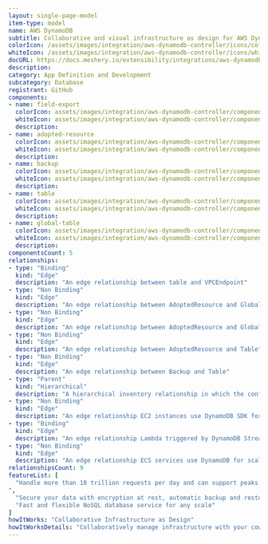 ```yaml
---
layout: single-page-model
item-type: model
name: AWS DynamoDB
subtitle: Collaborative and visual infrastructure as design for AWS DynamoDB
colorIcon: /assets/images/integration/aws-dynamodb-controller/icons/color/aws-dynamodb-controller-color.svg
whiteIcon: /assets/images/integration/aws-dynamodb-controller/icons/white/aws-dynamodb-controller-white.svg
docURL: https://docs.meshery.io/extensibility/integrations/aws-dynamodb-controller
description: 
category: App Definition and Development
subcategory: Database
registrant: GitHub
components: 
- name: field-export
  colorIcon: assets/images/integration/aws-dynamodb-controller/components/field-export/icons/color/field-export-color.svg
  whiteIcon: assets/images/integration/aws-dynamodb-controller/components/field-export/icons/white/field-export-white.svg
  description: 
- name: adopted-resource
  colorIcon: assets/images/integration/aws-dynamodb-controller/components/adopted-resource/icons/color/adopted-resource-color.svg
  whiteIcon: assets/images/integration/aws-dynamodb-controller/components/adopted-resource/icons/white/adopted-resource-white.svg
  description: 
- name: backup
  colorIcon: assets/images/integration/aws-dynamodb-controller/components/backup/icons/color/backup-color.svg
  whiteIcon: assets/images/integration/aws-dynamodb-controller/components/backup/icons/white/backup-white.svg
  description: 
- name: table
  colorIcon: assets/images/integration/aws-dynamodb-controller/components/table/icons/color/table-color.svg
  whiteIcon: assets/images/integration/aws-dynamodb-controller/components/table/icons/white/table-white.svg
  description: 
- name: global-table
  colorIcon: assets/images/integration/aws-dynamodb-controller/components/global-table/icons/color/global-table-color.svg
  whiteIcon: assets/images/integration/aws-dynamodb-controller/components/global-table/icons/white/global-table-white.svg
  description: 
componentsCount: 5
relationships: 
- type: "Binding"
  kind: "Edge"
  description: "An edge relationship between table and VPCEndpoint"
- type: "Non Binding"
  kind: "Edge"
  description: "An edge relationship between AdoptedResource and GlobalTable"
- type: "Non Binding"
  kind: "Edge"
  description: "An edge relationship between AdoptedResource and GlobalTable"
- type: "Non Binding"
  kind: "Edge"
  description: "An edge relationship between AdoptedResource and Table"
- type: "Non Binding"
  kind: "Edge"
  description: "An edge relationship between Backup and Table"
- type: "Parent"
  kind: "Hierarchical"
  description: "A hierarchical inventory relationship in which the configuration of (parent component) is patched with the configuration of (child component). "
- type: "Non Binding"
  kind: "Edge"
  description: "An edge relationship EC2 instances use DynamoDB SDK for NoSQL operations"
- type: "Binding"
  kind: "Edge"
  description: "An edge relationship Lambda triggered by DynamoDB Streams for real-time processing"
- type: "Non Binding"
  kind: "Edge"
  description: "An edge relationship ECS services use DynamoDB for scalable NoSQL storage"
relationshipsCount: 9
featureList: [
  "Handle more than 10 trillion requests per day and can support peaks of more than 20 million requests per second.
",
  "Secure your data with encryption at rest, automatic backup and restore, and guaranteed reliability with an SLA of up to 99.999% availability.",
  "Fast and flexible NoSQL database service for any scale"
]
howItWorks: "Collaborative Infrastructure as Design"
howItWorksDetails: "Collaboratively manage infrastructure with your coworkers synchronously sharing the same designs."
---
```

